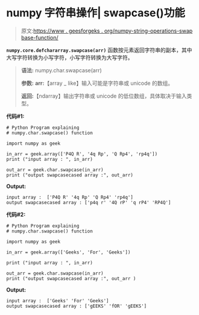 # numpy 字符串操作| swapcase()功能

> 原文:[https://www . geesforgeks . org/numpy-string-operations-swap base-function/](https://www.geeksforgeeks.org/numpy-string-operations-swapcase-function/)

**`numpy.core.defchararray.swapcase(arr)`** 函数按元素返回字符串的副本，其中大写字符转换为小写字符，小写字符转换为大写字符。

> **语法:** numpy.char.swapcase(arr)
> 
> **参数:**
> **arr:**【array _ like】输入可能是字符串或 unicode 的数组。
> 
> **返回:**【ndarray】输出字符串或 unicode 的低位数组，具体取决于输入类型。

**代码#1:**

```
# Python Program explaining
# numpy.char.swapcase() function 

import numpy as geek 

in_arr = geek.array(['P4Q R', '4q Rp', 'Q Rp4', 'rp4q'])
print ("input array : ", in_arr)

out_arr = geek.char.swapcase(in_arr)
print ("output swapcasecased array :", out_arr)
```

**Output:**

```
input array :  ['P4Q R' '4q Rp' 'Q Rp4' 'rp4q']
output swapcasecased array : ['p4q r' '4Q rP' 'q rP4' 'RP4Q']

```

**代码#2:**

```
# Python Program explaining
# numpy.char.swapcase() function 

import numpy as geek 

in_arr = geek.array(['Geeks', 'For', 'Geeks'])

print ("input array : ", in_arr)

out_arr = geek.char.swapcase(in_arr)
print ("output swapcasecased array :", out_arr )
```

**Output:**

```
input array :  ['Geeks' 'For' 'Geeks']
output swapcasecased array : ['gEEKS' 'fOR' 'gEEKS']

```